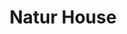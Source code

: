 ---
title: "Natur House"
url: /les-sables-dolonne/natur-house/
shop: les compléments alimentaires
---